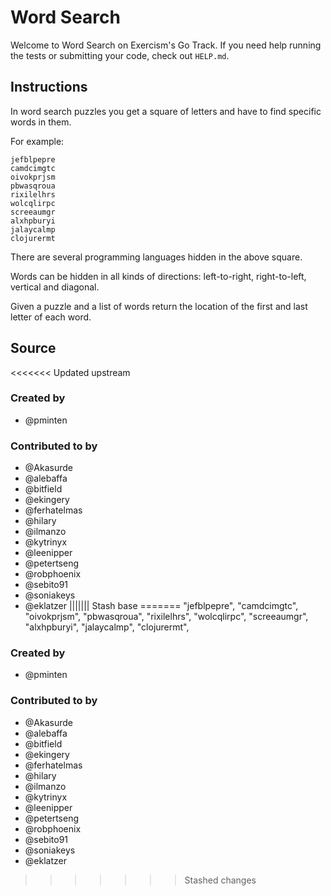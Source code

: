 # Word Search

Welcome to Word Search on Exercism's Go Track.
If you need help running the tests or submitting your code, check out `HELP.md`.

## Instructions

In word search puzzles you get a square of letters and have to find specific words in them.

For example:

```text
jefblpepre
camdcimgtc
oivokprjsm
pbwasqroua
rixilelhrs
wolcqlirpc
screeaumgr
alxhpburyi
jalaycalmp
clojurermt
```

There are several programming languages hidden in the above square.

Words can be hidden in all kinds of directions: left-to-right, right-to-left, vertical and diagonal.

Given a puzzle and a list of words return the location of the first and last letter of each word.

## Source

<<<<<<< Updated upstream
### Created by

- @pminten

### Contributed to by

- @Akasurde
- @alebaffa
- @bitfield
- @ekingery
- @ferhatelmas
- @hilary
- @ilmanzo
- @kytrinyx
- @leenipper
- @petertseng
- @robphoenix
- @sebito91
- @soniakeys
- @eklatzer
||||||| Stash base
=======
"jefblpepre", 
"camdcimgtc", 
"oivokprjsm",
"pbwasqroua",
"rixilelhrs",
"wolcqlirpc",
"screeaumgr",
"alxhpburyi",
"jalaycalmp",
"clojurermt",
### Created by

- @pminten

### Contributed to by

- @Akasurde
- @alebaffa
- @bitfield
- @ekingery
- @ferhatelmas
- @hilary
- @ilmanzo
- @kytrinyx
- @leenipper
- @petertseng
- @robphoenix
- @sebito91
- @soniakeys
- @eklatzer
>>>>>>> Stashed changes
